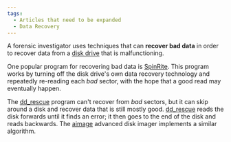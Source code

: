 ```yaml
---
tags:
  - Articles that need to be expanded
  - Data Recovery
---
```

A forensic investigator uses techniques that can **recover bad data** in order 
to recover data from a [disk drive](hard_drive.md) that is malfunctioning.

One popular program for recovering bad data is
[SpinRite](spinrite.md). This program works by turning off the
disk drive's own data recovery technology and repeatedly re-reading each
*bad* sector, with the hope that a good read may eventually happen.

The [dd_rescue](dd_rescue.md) program can't recover from *bad*
sectors, but it can skip around a disk and recover data that is still
mostly good. [dd_rescue](dd_rescue.md) reads the disk forwards
until it finds an error; it then goes to the end of the disk and reads
backwards. The [aimage](aimage.md) advanced disk imager
implements a similar algorithm.
